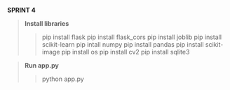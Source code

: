 **SPRINT 4**

> **Install libraries**
>> pip install flask
>> pip install flask_cors
>> pip install joblib
>> pip install scikit-learn
>> pip intall numpy
>> pip install pandas
>> pip install scikit-image
>> pip install os
>> pip install cv2
>> pip install sqlite3

> **Run app.py**
>> python app.py
